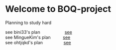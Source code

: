 # Welcome to BOQ-project

Planning to study hard

see bini33's plan&nbsp;&nbsp;&nbsp;&nbsp;&nbsp;&nbsp;&nbsp;&nbsp;&nbsp;&nbsp;&nbsp;&nbsp;&nbsp;&nbsp;&nbsp;&nbsp;&nbsp;&nbsp;&nbsp;&nbsp;[see](https://github.com/42SeoulBSQ/BOQ-project/tree/bini33)  
see MingueKim's plan&nbsp;&nbsp;&nbsp;&nbsp;&nbsp;&nbsp;&nbsp;&nbsp;&nbsp;&nbsp;[see](https://github.com/42SeoulBSQ/BOQ-project/tree/MingueKim)  
see ohtjqkd's plan&nbsp;&nbsp;&nbsp;&nbsp;&nbsp;&nbsp;&nbsp;&nbsp;&nbsp;&nbsp;&nbsp;&nbsp;&nbsp;&nbsp;&nbsp;&nbsp;&nbsp;[see](https://github.com/42SeoulBSQ/BOQ-project/tree/ohtjqkd)  
